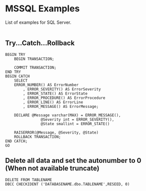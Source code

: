 # MSSQL Examples
List of examples for SQL Server.<br/><br/>

## Try...Catch...Rollback
```
BEGIN TRY  
    BEGIN TRANSACTION;

    COMMIT TRANSACTION;  
END TRY  
BEGIN CATCH  
    SELECT
    ERROR_NUMBER() AS ErrorNumber  
        , ERROR_SEVERITY() AS ErrorSeverity  
        , ERROR_STATE() AS ErrorState  
        , ERROR_PROCEDURE() AS ErrorProcedure  
        , ERROR_LINE() AS ErrorLine  
        , ERROR_MESSAGE() AS ErrorMessage;  

    DECLARE @Message varchar(MAX) = ERROR_MESSAGE(),
				@Severity int = ERROR_SEVERITY(),
				@State smallint = ERROR_STATE()
 
	RAISERROR(@Message, @Severity, @State)
    ROLLBACK TRANSACTION;
END CATCH;
GO
```

## Delete all data and set the autonumber to 0 (When not available truncate)
```
DELETE FROM TABLENAME
DBCC CHECKIDENT ('DATABASENAME.dbo.TABLENAME',RESEED, 0)
```
